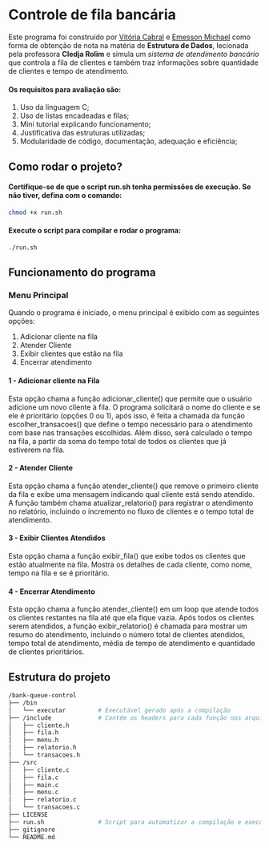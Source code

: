 # Controle de fila bancária

Este programa foi construído por [Vitória Cabral](github.com/viitoriamoreirac) e [Emesson Michael](github.com/EmessonG) como forma de obtenção de nota na matéria de **Estrutura de Dados**, lecionada pela professora **Cledja Rolim** e simula um *sistema de atendimento bancário* que controla a fila de clientes e também traz informações sobre quantidade de clientes e tempo de atendimento.

#### Os requisitos para avaliação são:

1. Uso da linguagem C;
2. Uso de listas encadeadas e filas;
3. Mini tutorial explicando funcionamento;
4. Justificativa das estruturas utilizadas;
5. Modularidade de código, documentação, adequação e eficiência;

## Como rodar o projeto? 
#### Certifique-se de que o script run.sh tenha permissões de execução. Se não tiver, defina com o comando:
  ```bash
  chmod +x run.sh
  ```
#### Execute o script para compilar e rodar o programa:
  ```bash
  ./run.sh
  ```

## Funcionamento do programa

### Menu Principal
Quando o programa é iniciado, o menu principal é exibido com as seguintes opções:

1. Adicionar cliente na fila
2. Atender Cliente
3. Exibir clientes que estão na fila
4. Encerrar atendimento

#### 1 - Adicionar cliente na Fila
Esta opção chama a função adicionar_cliente() que permite que o usuário adicione um novo cliente à fila. O programa solicitará o nome do cliente e se ele é prioritário (opções 0 ou 1), após isso, é feita a chamada da função escolher_transacoes() que define o tempo necessário para o atendimento com base nas transações escolhidas. Além disso, será calculado o tempo na fila, a partir da soma do tempo total de todos os clientes que já estiverem na fila.

#### 2 - Atender Cliente
Esta opção chama a função atender_cliente() que remove o primeiro cliente da fila e exibe uma mensagem indicando qual cliente está sendo atendido. A função também chama atualizar_relatorio() para registrar o atendimento no relatório, incluindo o incremento no fluxo de clientes e o tempo total de atendimento.

#### 3 - Exibir Clientes Atendidos
Esta opção chama a função exibir_fila() que exibe todos os clientes que estão atualmente na fila. Mostra os detalhes de cada cliente, como nome, tempo na fila e se é prioritário.

#### 4 - Encerrar Atendimento
Esta opção chama a função atender_cliente() em um loop que atende todos os clientes restantes na fila até que ela fique vazia. Após todos os clientes serem atendidos, a função exibir_relatorio() é chamada para mostrar um resumo do atendimento, incluindo o número total de clientes atendidos, tempo total de atendimento, média de tempo de atendimento e quantidade de clientes prioritários.

## Estrutura do projeto

```bash
/bank-queue-control
├── /bin
│   └── executar         # Executável gerado após a compilação
├── /include             # Contém os headers para cada função nos arquivos de src
│   ├── cliente.h
│   ├── fila.h
│   ├── menu.h
│   ├── relatorio.h
│   └── transacoes.h
├── /src              
│   ├── cliente.c
│   ├── fila.c
│   ├── main.c
│   ├── menu.c
│   ├── relatorio.c
│   └── transacoes.c
├── LICENSE              
├── run.sh               # Script para automatizar a compilação e execução do programa
├── gitignore
└── README.md
```
